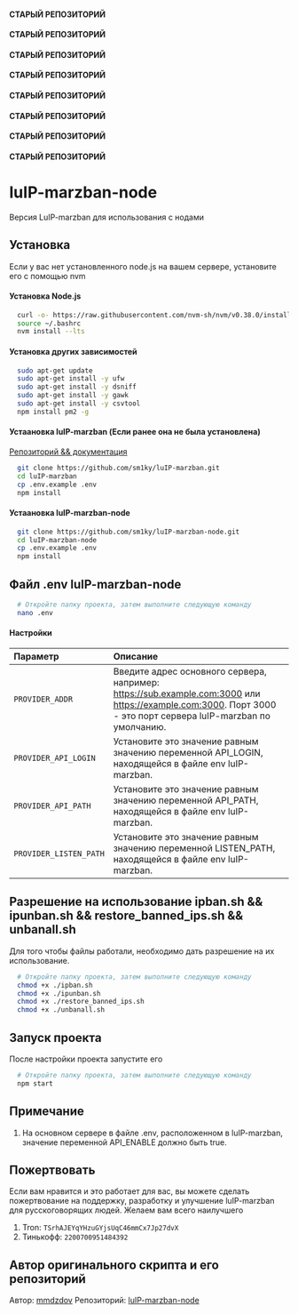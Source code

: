#### СТАРЫЙ РЕПОЗИТОРИЙ
#### СТАРЫЙ РЕПОЗИТОРИЙ
#### СТАРЫЙ РЕПОЗИТОРИЙ
#### СТАРЫЙ РЕПОЗИТОРИЙ
#### СТАРЫЙ РЕПОЗИТОРИЙ
#### СТАРЫЙ РЕПОЗИТОРИЙ
#### СТАРЫЙ РЕПОЗИТОРИЙ
#### СТАРЫЙ РЕПОЗИТОРИЙ


# luIP-marzban-node
Версия LuIP-marzban для использования с нодами

## Установка

Если у вас нет установленного node.js на вашем сервере, установите его с помощью nvm

#### Установка Node.js
```bash
  curl -o- https://raw.githubusercontent.com/nvm-sh/nvm/v0.38.0/install.sh | bash
  source ~/.bashrc
  nvm install --lts
```


#### Установка других зависимостей

```bash
  sudo apt-get update
  sudo apt-get install -y ufw
  sudo apt-get install -y dsniff
  sudo apt-get install -y gawk
  sudo apt-get install -y csvtool
  npm install pm2 -g
```

#### Устаановка luIP-marzban (Если ранее она не была установлена)
[Репозиторий && документация](https://github.com/sm1ky/luIP-marzban.git)
```bash
  git clone https://github.com/sm1ky/luIP-marzban.git
  cd luIP-marzban
  cp .env.example .env
  npm install
```


#### Устаановка luIP-marzban-node
```bash
  git clone https://github.com/sm1ky/luIP-marzban-node.git
  cd luIP-marzban-node
  cp .env.example .env
  npm install
```


## Файл .env luIP-marzban-node 
```bash
  # Откройте папку проекта, затем выполните следующую команду
  nano .env
```


#### Настройки 
| Параметр | Описание                |
| :-------- | :------------------------- |
| `PROVIDER_ADDR` | Введите адрес основного сервера, например: https://sub.example.com:3000 или https://example.com:3000. Порт 3000 - это порт сервера luIP-marzban по умолчанию.  |
| `PROVIDER_API_LOGIN` | Установите это значение равным значению переменной API_LOGIN, находящейся в файле env luIP-marzban. |
| `PROVIDER_API_PATH` | Установите это значение равным значению переменной API_PATH, находящейся в файле env luIP-marzban. |
| `PROVIDER_LISTEN_PATH` | Установите это значение равным значению переменной LISTEN_PATH, находящейся в файле env luIP-marzban. |


## Разрешение на использование ipban.sh && ipunban.sh && restore_banned_ips.sh && unbanall.sh
Для того чтобы файлы работали, необходимо дать разрешение на их использование.
```bash
  # Откройте папку проекта, затем выполните следующую команду
  chmod +x ./ipban.sh
  chmod +x ./ipunban.sh
  chmod +x ./restore_banned_ips.sh
  chmod +x ./unbanall.sh
```


## Запуск проекта
После настройки проекта запустите его
```bash
  # Откройте папку проекта, затем выполните следующую команду
  npm start

```

## Примечание
1. На основном сервере в файле .env, расположенном в luIP-marzban, значение переменной API_ENABLE должно быть true.

   
## Пожертвовать
Если вам нравится и это работает для вас, вы можете сделать пожертвование на поддержку, разработку и улучшение luIP-marzban для русскоговорящих людей. Желаем вам всего наилучшего

1. Tron: `TSrhAJEYqYHzuGYjsUqC46mmCx7Jp27dvX`
2. Тинькофф: `2200700951484392`

## Автор оригинального скрипта и его репозиторий
Автор: [mmdzdov](https://github.com/mmdzov)
Репозиторий: [luIP-marzban-node](https://github.com/mmdzov/luIP-marzban-node)
